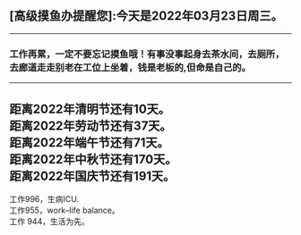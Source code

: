 ## [高级摸鱼办提醒您]:今天是2022年03月23日周三。
---
### 工作再累，一定不要忘记摸鱼哦！有事没事起身去茶水间，去厕所，去廊道走走别老在工位上坐着，钱是老板的,但命是自己的。
---
距离2022年清明节还有10天。  
距离2022年劳动节还有37天。  
距离2022年端午节还有71天。  
距离2022年中秋节还有170天。  
距离2022年国庆节还有191天。  
---
工作996，生病ICU.  
工作955，work–life balance。  
工作 944，生活为先。